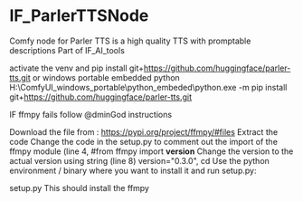 # IF_ParlerTTSNode
Comfy node for Parler TTS is a high quality TTS with promptable descriptions Part of IF_AI_tools

activate the venv and pip install git+https://github.com/huggingface/parler-tts.git
or windows portable embedded python
H:\ComfyUI_windows_portable\python_embeded\python.exe -m pip install git+https://github.com/huggingface/parler-tts.git

IF ffmpy fails follow @dminGod instructions 

Download the file from : https://pypi.org/project/ffmpy/#files
Extract the code
Change the code in the setup.py to comment out the import of the ffmpy module (line 4, #from ffmpy import __version__
Change the version to the actual version using string (line 8) version="0.3.0",
cd <path where you downloaded the ffmpy code>
Use the python environment / binary where you want to install it and run setup.py:

<your python path> setup.py
This should install the ffmpy
